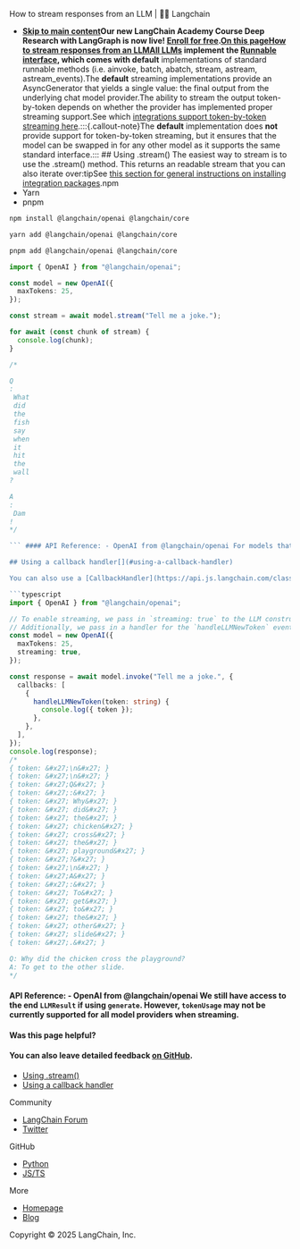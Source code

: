 How to stream responses from an LLM | 🦜️🔗 Langchain
- **[Skip to main content](#__docusaurus_skipToContent_fallback)Our new LangChain Academy Course Deep Research with LangGraph is now live! [Enroll for free](https://academy.langchain.com/courses/deep-research-with-langgraph/?utm_medium=internal&utm_source=docs&utm_campaign=q3-2025_deep-research-course_co).[On this pageHow to stream responses from an LLMAll LLMs](https://api.js.langchain.com/classes/langchain_core.language_models_llms.BaseLLM.html) implement the [Runnable interface](https://api.js.langchain.com/classes/langchain_core.runnables.Runnable.html), which comes with default** implementations of standard runnable methods (i.e. ainvoke, batch, abatch, stream, astream, astream_events).The **default** streaming implementations provide an AsyncGenerator that yields a single value: the final output from the underlying chat model provider.The ability to stream the output token-by-token depends on whether the provider has implemented proper streaming support.See which [integrations support token-by-token streaming here](/docs/integrations/llms/).:::{.callout-note}The **default** implementation does **not** provide support for token-by-token streaming, but it ensures that the model can be swapped in for any other model as it supports the same standard interface.::: ## Using .stream()[​](#using-stream) The easiest way to stream is to use the .stream() method. This returns an readable stream that you can also iterate over:tipSee [this section for general instructions on installing integration packages](/docs/how_to/installation#installing-integration-packages).npm
- Yarn
- pnpm

```bash
npm install @langchain/openai @langchain/core

```

```bash
yarn add @langchain/openai @langchain/core

```

```bash
pnpm add @langchain/openai @langchain/core

```

```typescript
import { OpenAI } from "@langchain/openai";

const model = new OpenAI({
  maxTokens: 25,
});

const stream = await model.stream("Tell me a joke.");

for await (const chunk of stream) {
  console.log(chunk);
}

/*

Q
:
 What
 did
 the
 fish
 say
 when
 it
 hit
 the
 wall
?

A
:
 Dam
!
*/

``` #### API Reference: - OpenAI from @langchain/openai For models that do not support streaming, the entire response will be returned as a single chunk.

## Using a callback handler[​](#using-a-callback-handler)

You can also use a [CallbackHandler](https://api.js.langchain.com/classes/langchain_core.callbacks_base.BaseCallbackHandler.html) like so:

```typescript
import { OpenAI } from "@langchain/openai";

// To enable streaming, we pass in `streaming: true` to the LLM constructor.
// Additionally, we pass in a handler for the `handleLLMNewToken` event.
const model = new OpenAI({
  maxTokens: 25,
  streaming: true,
});

const response = await model.invoke("Tell me a joke.", {
  callbacks: [
    {
      handleLLMNewToken(token: string) {
        console.log({ token });
      },
    },
  ],
});
console.log(response);
/*
{ token: &#x27;\n&#x27; }
{ token: &#x27;\n&#x27; }
{ token: &#x27;Q&#x27; }
{ token: &#x27;:&#x27; }
{ token: &#x27; Why&#x27; }
{ token: &#x27; did&#x27; }
{ token: &#x27; the&#x27; }
{ token: &#x27; chicken&#x27; }
{ token: &#x27; cross&#x27; }
{ token: &#x27; the&#x27; }
{ token: &#x27; playground&#x27; }
{ token: &#x27;?&#x27; }
{ token: &#x27;\n&#x27; }
{ token: &#x27;A&#x27; }
{ token: &#x27;:&#x27; }
{ token: &#x27; To&#x27; }
{ token: &#x27; get&#x27; }
{ token: &#x27; to&#x27; }
{ token: &#x27; the&#x27; }
{ token: &#x27; other&#x27; }
{ token: &#x27; slide&#x27; }
{ token: &#x27;.&#x27; }

Q: Why did the chicken cross the playground?
A: To get to the other slide.
*/

```

#### API Reference: - OpenAI from @langchain/openai We still have access to the end `LLMResult` if using `generate`. However, `tokenUsage` may not be currently supported for all model providers when streaming.

#### Was this page helpful?



#### You can also leave detailed feedback [on GitHub](https://github.com/langchain-ai/langchainjs/issues/new?assignees=&labels=03+-+Documentation&projects=&template=documentation.yml&title=DOC%3A+%3CPlease+write+a+comprehensive+title+after+the+%27DOC%3A+%27+prefix%3E).

- [Using .stream()](#using-stream)
- [Using a callback handler](#using-a-callback-handler)

Community

- [LangChain Forum](https://forum.langchain.com/)
- [Twitter](https://twitter.com/LangChainAI)

GitHub

- [Python](https://github.com/langchain-ai/langchain)
- [JS/TS](https://github.com/langchain-ai/langchainjs)

More

- [Homepage](https://langchain.com)
- [Blog](https://blog.langchain.dev)

Copyright © 2025 LangChain, Inc.